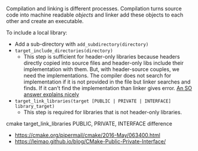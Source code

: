 Compilation and linking is different processes. Compilation turns source code into machine readable *objects* and linker add these objects to each other and create an executable. 

To include a local library:
- Add a sub-directory with `add_subdirectory(directory)`
- `target_include_directories(directory)` 
	- This step is sufficient for header-only libraries because headers directly copied into source files and header-only libs include their implementation with them. But, with header-source couples, we need the implementations. The compiler does not search for implementation if it is not provided in the file but linker searches and finds. If it can't find the implementation than linker gives error. [An SO answer explains nicely](https://stackoverflow.com/a/20044489/9105459)
- `target_link_libraries(target [PUBLIC | PRIVATE | INTERFACE] library_target)` 
	- This step is required for libraries that is not header-only libraries.

cmake target_link_libraries PUBLIC, PRIVATE, INTERFACE difference
- https://cmake.org/pipermail/cmake/2016-May/063400.html
- https://leimao.github.io/blog/CMake-Public-Private-Interface/ 
